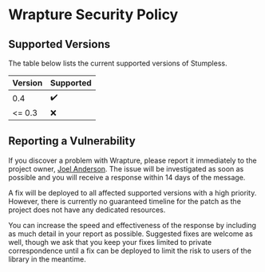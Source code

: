 # Wrapture Security Policy

## Supported Versions

The table below lists the current supported versions of Stumpless.

| Version | Supported          |
| ------- | ------------------ |
| 0.4     | :heavy_check_mark: |
| <= 0.3  | :x:                |

## Reporting a Vulnerability

If you discover a problem with Wrapture, please report it immediately to the
project owner, [Joel Anderson](joelanderson333@gmail.com). The issue will be
investigated as soon as possible and you will receive a response within 14 days
of the message.

A fix will be deployed to all affected supported versions with a high priority.
However, there is currently no guaranteed timeline for the patch as the project
does not have any dedicated resources.

You can increase the speed and effectiveness of the response by including as
much detail in your report as possible. Suggested fixes are welcome as well,
though we ask that you keep your fixes limited to private correspondence until
a fix can be deployed to limit the risk to users of the library in the meantime.
